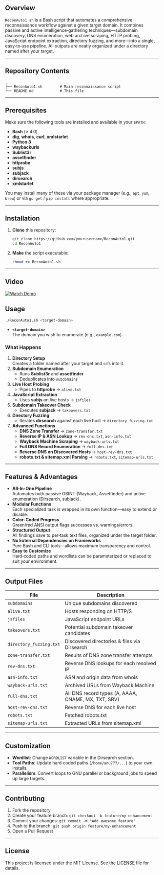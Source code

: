 ## Overview

`ReconAuto1.sh` is a Bash script that automates a comprehensive reconnaissance workflow against a given target domain. It combines passive and active intelligence‑gathering techniques—subdomain discovery, DNS enumeration, web archive scraping, HTTP probing, JavaScript endpoint extraction, directory fuzzing, and more—into a single, easy‑to‑use pipeline. All outputs are neatly organized under a directory named after your target.

---

## Repository Contents

```
.
├── ReconAuto1.sh        # Main reconnaissance script
└── README.md            # This file
```

---

## Prerequisites

Make sure the following tools are installed and available in your `$PATH`:

- **Bash** (≥ 4.0)  
- **dig**, **whois**, **curl**, **xmlstarlet**  
- **Python 3**  
- **waybackurls**  
- **Sublist3r**  
- **assetfinder**  
- **httprobe**  
- **subjs**  
- **subjack**  
- **dirsearch**  
- **xmlstarlet**

You may install many of these via your package manager (e.g., `apt`, `yum`, `brew`) or via `go get` / `pip install` where appropriate.

---

## Installation

1. **Clone** this repository:
   ```bash
   git clone https://github.com/yourusername/ReconAuto1.git
   cd ReconAuto1
   ```
2. **Make** the script executable:
   ```bash
   chmod +x ReconAuto1.sh
   ```

---

## Video
[![Watch Demo](https://raw.githubusercontent.com/yourusername/ReconAuto1/main/assets/demo-thumb.jpg)](https://raw.githubusercontent.com/yourusername/ReconAuto1/main/assets/demo.mp4)

## Usage

```bash
./ReconAuto1.sh <target-domain>
```

- **`<target-domain>`**  
  The domain you wish to enumerate (e.g., `example.com`).

### What Happens

1. **Directory Setup**  
   Creates a folder named after your target and `cd`’s into it.
2. **Subdomain Enumeration**  
   - Runs **Sublist3r** and **assetfinder**  
   - Deduplicates into `subdomains`
3. **Live Host Probing**  
   - Pipes to **httprobe** → `alive.txt`
4. **JavaScript Extraction**  
   - Uses **subjs** on live hosts → `jsfiles`
5. **Subdomain Takeover Check**  
   - Executes **subjack** → `takeovers.txt`
6. **Directory Fuzzing**  
   - Iterates **dirsearch** against each live host → `directory_fuzzing.txt`
7. **Advanced Functions**  
   - **DNS Zone Transfer** → `zone-transfer.txt`  
   - **Reverse IP & ASN Lookup** → `rev-dns.txt`, `asn-info.txt`  
   - **Wayback Machine Scraping** → `wayback-urls.txt`  
   - **Full DNS Record Enumeration** → `full-dns.txt`  
   - **Reverse DNS on Discovered Hosts** → `host-rev-dns.txt`  
   - **robots.txt & sitemap.xml Parsing** → `robots.txt`, `sitemap-urls.txt`

---

## Features & Advantages

- **All‑In‑One Pipeline**  
  Automates both passive OSINT (Wayback, Assetfinder) and active enumeration (Dirsearch, subjack).  
- **Modular Functions**  
  Each specialized task is wrapped in its own function—easy to extend or disable.  
- **Color‑Coded Progress**  
  Green/red ANSI output flags successes vs. warnings/errors.  
- **Structured Output**  
  All findings save to per‑task text files, organized under the target folder.  
- **No External Dependencies on Frameworks**  
  Pure Bash and CLI tools—allows maximum transparency and control.  
- **Easy to Customize**  
  Hard‑coded paths and wordlists can be parameterized or replaced to suit your environment.

---

## Output Files

| File                    | Description                                           |
|-------------------------|-------------------------------------------------------|
| `subdomains`            | Unique subdomains discovered                         |
| `alive.txt`             | Hosts responding on HTTP/S                            |
| `jsfiles`               | JavaScript endpoint URLs                              |
| `takeovers.txt`         | Potential subdomain takeover candidates               |
| `directory_fuzzing.txt` | Discovered directories & files via Dirsearch          |
| `zone-transfer.txt`     | Results of DNS zone transfer attempts                 |
| `rev-dns.txt`           | Reverse DNS lookups for each resolved IP              |
| `asn-info.txt`          | ASN and origin data from whois                        |
| `wayback-urls.txt`      | Archived URLs from Wayback Machine                    |
| `full-dns.txt`          | All DNS record types (A, AAAA, CNAME, MX, TXT, SRV)   |
| `host-rev-dns.txt`      | Reverse DNS for each live host                        |
| `robots.txt`            | Fetched robots.txt                                    |
| `sitemap-urls.txt`      | Extracted URLs from sitemap.xml                       |

---

## Customization

- **Wordlist**: Change `WORDLIST` variable in the Dirsearch section.  
- **Tool Paths**: Update hard‑coded paths (`/home/anu777/...`) to your own installs.  
- **Parallelism**: Convert loops to GNU parallel or background jobs to speed up large targets.

---

## Contributing

1. Fork the repository  
2. Create your feature branch: `git checkout -b feature/my-enhancement`  
3. Commit your changes: `git commit -m "Add awesome feature"`  
4. Push to the branch: `git push origin feature/my-enhancement`  
5. Open a Pull Request  

---

## License

This project is licensed under the MIT License. See the [LICENSE](LICENSE) file for details.
